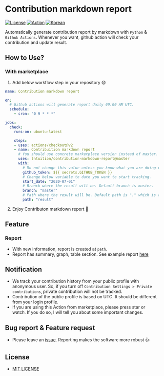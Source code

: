 # Contribution markdown report
[![License](https://img.shields.io/github/license/lntuition/contribution-markdown-report)](https://github.com/lntuition/contribution-markdown-report/blob/master/LICENSE)
[![Action](https://github.com/lntuition/contribution-markdown-report/workflows/Contribution%20markdown%20report/badge.svg)](https://github.com/lntuition/contribution-markdown-report/actions?query=workflow%3A%22Contribution+markdown+report%22)
[![Korean](https://img.shields.io/badge/README-Korean-brightgreen)](https://github.com/lntuition/contribution-markdown-report/blob/master/docs/README-ko.md)

Automatically generate contribution report by markdown with `Python` & `Github Actions`.
Whenever you want, github action will check your contribution and update result.

## How to Use?
### With marketplace
1. Add below workflow step in your repository :smile:
``` yml
name: Contribution markdown report

on:
  # Github actions will generate report daily 09:00 AM UTC.
  schedule:
    - cron: "0 9 * * *"

jobs:
  check:
    runs-on: ubuntu-latest

    steps:
    - uses: actions/checkout@v2
    - name: Contribuition markdown report
      # You should use concrete marketplace version instead of master.
      uses: lntuition/contribution-markdown-report@master
      with:
        # Do not change this value unless you know what you are doing now.
        github_token: ${{ secrets.GITHUB_TOKEN }}
        # Change below variable to date you want to start tracking.
        start_date: "2020-07-01"
        # Branch where the result will be. Default branch is master.
        branch: "master"
        # Path where the result will be. Default path is "." which is root directory of repo.
        path: "result"
```
2. Enjoy Contributon markdown report :tada:

## Feature
### Report
- With new information, report is created at `path`.
- Report has summary, graph, table section. See example report [here](https://github.com/lntuition/contribution-markdown-report/tree/master/result/README.md)

## Notification
- We track your contribution history from your public profile with anonymous user.
  So, if you turn off `Contribution Settings > Private contributions`, private contribution will not be tracked.
- Contribution of the public profile is based on UTC. It should be different from your login profile.
- If you are using this Action from marketplace, please press star or watch. If you do so, I will tell you about some important changes.

## Bug report & Feature request
- Please leave an [issue](https://github.com/lntuition/contribution-markdown-report/issues). Reporting makes the software more robust :+1:

## License
- [MIT LICENSE](https://github.com/lntuition/contribution-markdown-report/blob/master/LICENSE)
